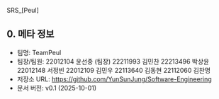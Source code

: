 SRS_[Peul]
## 0. 메타 정보
- 팀명: TeamPeul
- 팀장/팀원:
22012104	윤선중 (팀장)
22211993	김민찬
22213496	박상윤
22012148	서정빈
22012109	김민우
22113640	김동현
22112060	김찬명
- 저장소 URL: https://github.com/YunSunJung/Software-Engineering
- 문서 버전: v0.1 (2025-10-01)
